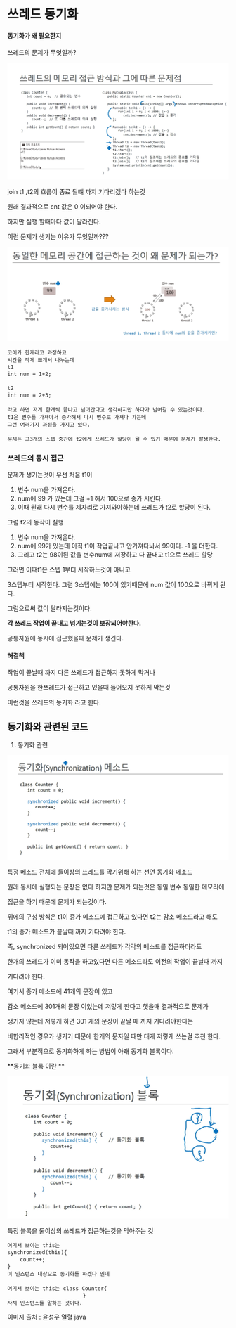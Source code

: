 # 쓰레드 동기화

#### 동기화가 왜 필요한지

쓰레드의 문제가 무엇일까?

![image-20200617164941374](34-2%20%EC%93%B0%EB%A0%88%EB%93%9C%20%EB%8F%99%EA%B8%B0%ED%99%94.assets/image-20200617164941374.png)

join t1 ,t2의 흐름이 종료 될떄 까지 기다리겠다 하는것 

원래 결과적으로 cnt 값은  0 이되어야 한다. 



하지만 실행 할때마다 값이 달라진다. 

이런 문제가 생기는 이유가 무엇일까???

![image-20200617165228408](34-2%20%EC%93%B0%EB%A0%88%EB%93%9C%20%EB%8F%99%EA%B8%B0%ED%99%94.assets/image-20200617165228408.png)

```
코어가 한개라고 과정하고 
시간을 작게 쪼개서 나누는데 
t1
int num = 1+2;

t2
int num = 2+3;

라고 하면 저게 한개씩 끝나고 넘어간다고 생각하지만 하다가 넘어갈 수 있는것이다.
t1은 변수를 가져아서 증가해서 다시 변수로 가져다 가는데 
그런 여러가지 과정을 가지고 있다. 

문제는 그3개의 스텝 중간에 t2에게 쓰레드가 할당이 될 수 있기 때문에 문제가 발생한다. 
```



### 쓰레드의 동시 접근

문제가 생기는것이 우선 처음 t1이 

1. 변수 num을 가져온다.
2. num에 99 가 있는데 그걸 +1 해서 100으로 증가 시킨다.
3. 이때 원래 다시 변수를 제자리로 가져와야하는데 쓰레드가 t2로 할당이 된다.

그럼 t2의 동작이 실행

1. 변수 num을 가져온다.
2. num에 99가 있는데 아직 t1이 작업끝나고 안가져다놔서 99이다. -1 을 더한다.
3. 그리고 t2는 98이된 값을 변수num에 저장하고 다 끝내고 t1으로 쓰레드 할당

그러면 이때t1은  스텝 1부터 시작하느것이 아니고

3스텝부터 시작한다. 그럼 3스텝에는 100이 있기때문에 num 값이 100으로 바뀌게 된다.

그럼으로써 값이 달라지는것이다. 



**각 쓰레드 작업이 끝내고 넘기는것이 보장되어야한다.**



 공통자원에 동시에 접근했을때 문제가 생긴다. 



#### 해결책

작업이 끝날때 까지  다른 쓰레드가 접근하지 못하게 막거나

공통자원을 한쓰레드가 접근하고 있을때  들어오지 못하게 막는것 



이런것을 쓰레드의 동기화 라고 한다. 



## 동기화와 관련된 코드 

1. 동기화 관련

![image-20200617170256920](34-2%20%EC%93%B0%EB%A0%88%EB%93%9C%20%EB%8F%99%EA%B8%B0%ED%99%94.assets/image-20200617170256920.png)

특정 메소드 전체에  둘이상의 쓰레드를 막기위해 하는 선언 동기화 메소드 

 원래 동시에 실행되는 문장은 없다  하지만 문제가 되는것은 동일 변수 동일한 메모리에 

접근을 하기 때문에 문제가 되는것이다. 



위에의 구성 방식은 t1이 증가 메소드에 접근하고 있다면 t2는 감소 메소드라고 해도

t1의 증가 메소드가 끝날때 까지 기다려야 한다. 



즉, synchronized 되어있으면 다른 쓰레드가 각각의 메소드를 접근하더라도

한개의 쓰레드가 이미 동작을 하고있다면 다른 메소드라도 이전의 작업이 끝날때 까지

기다려야 한다.



여기서 증가 메소드에 41개의 문장이 있고

감소 메소드에 301개의 문장 이있는데 저렇게 한다고 햇을때  결과적으로 문제가 

생기지 않는데  저렇게 하면 301 개의 문장이 끝날 때 까지 기다려야한다는 

비합리적인 경우가 생기기 때문에 한개의 문자일 때만 대게 저렇게 쓰는걸 추천 한다. 



그래서 부분적으로 동기화하게 하는 방법이 아래 동기화 블록이다.



**동기화 블록 이란 **

![image-20200617170642124](34-2%20%EC%93%B0%EB%A0%88%EB%93%9C%20%EB%8F%99%EA%B8%B0%ED%99%94.assets/image-20200617170642124.png)

특정 블록을 둘이상의 쓰레드가 접근하는것을 막아주는 것



```
여기서 보이는 this는
synchronized(this){
	count++;
}
이 인스턴스 대상으로 동기화를 하겠다 인데 

여기서 보이는 this는 class Counter{
						}
자체 인스턴스를 말하는 것이다. 
```



이미지 출처 : 윤성우 열혈 java